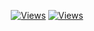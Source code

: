 <p align="center">
  <a href="https://orphya.github.io/"><img alt="Views" src="https://hits.sh/orphya.github.io.svg?label=Views&color=161618"/></a>
  <a href="https://github.com/Orphya/orphya.github.io/"><img alt="Views" src="https://github.com/Orphya/orphya.github.io/actions/workflows/deploy.yml/badge.svg?branch=main"/></a>
</p>
